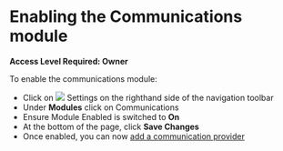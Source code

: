 # Enabling the Communications module

**Access Level Required: Owner**

To enable the communications module:

* Click on ![](https://support.d4h.org/desk/file/10302050/image.png) Settings on the righthand side of the navigation toolbar
* Under **Modules** click on Communications
* Ensure Module Enabled is switched to **On**
* At the bottom of the page, click **Save Changes**
* Once enabled, you can now [add a communication provider](https://support.d4h.org/personnel-and-training-communications/adding-communication-providers)



